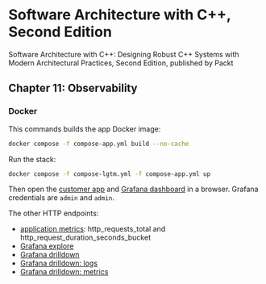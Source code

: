 # Software Architecture with C++, Second Edition

Software Architecture with C++: Designing Robust C++ Systems with Modern Architectural Practices, Second Edition, published by Packt

## Chapter 11: Observability

### Docker

This commands builds the app Docker image:

```bash
docker compose -f compose-app.yml build --no-cache
```

Run the stack:

```bash
docker compose -f compose-lgtm.yml -f compose-app.yml up
```

Then open the [customer app](http://localhost:8080/customer/v1?name=anonymous) and [Grafana dashboard](http://localhost:3000/) in a browser.
Grafana credentials are `admin` and `admin`.

The other HTTP endpoints:

- [application metrics](http://localhost:8080/metrics): http_requests_total and http_request_duration_seconds_bucket
- [Grafana explore](http://localhost:3000/explore)
- [Grafana drilldown](http://localhost:3000/drilldown)
- [Grafana drilldown: logs](http://localhost:3000/a/grafana-lokiexplore-app/explore)
- [Grafana drilldown: metrics](http://localhost:3000/a/grafana-metricsdrilldown-app/drilldown)
